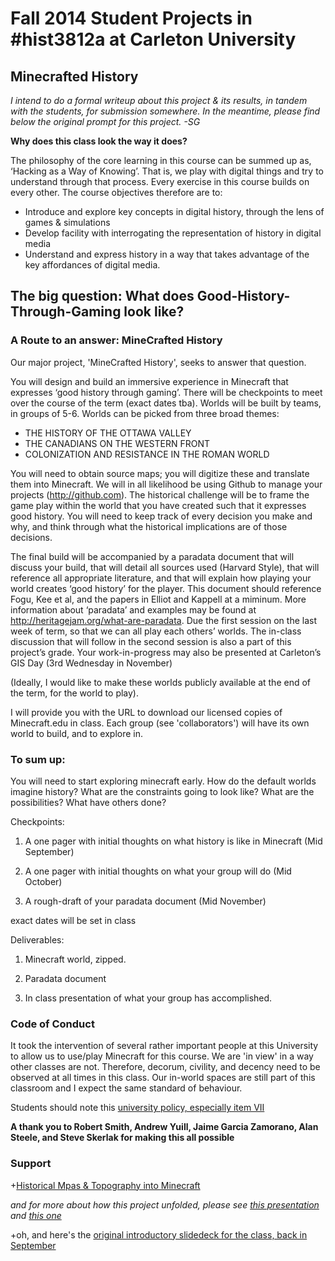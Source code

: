 Fall 2014 Student Projects in #hist3812a at Carleton University
=======

## Minecrafted History

_I intend to do a formal writeup about this project & its results, in tandem with the students, for submission somewhere. In the meantime, please find below the original prompt for this project. -SG_

**Why does this class look the way it does?**

The philosophy of the core learning in this course can be summed up as, ‘Hacking as a Way of Knowing’. That is, we play with digital things and try to understand through that process. Every exercise in this course builds on every other. The course objectives therefore are to:

+ Introduce and explore key concepts in digital history, through the lens of games & simulations
+ Develop facility with interrogating the representation of history in digital media
+ Understand and express history in a way that takes advantage of the key affordances of digital media.

## The big question: What does Good-History-Through-Gaming look like?

### A Route to an answer: MineCrafted History

Our major project, 'MineCrafted History', seeks to answer that question.

You will design and build an immersive experience in Minecraft that expresses ‘good history through gaming’. There will be checkpoints to meet over the course of the term (exact dates tba). Worlds will be built by teams, in groups of 5-6. Worlds can be picked from three broad themes:

+ THE HISTORY OF THE OTTAWA VALLEY
+ THE CANADIANS ON THE WESTERN FRONT
+ COLONIZATION AND RESISTANCE IN THE ROMAN WORLD

You will need to obtain source maps; you will digitize these and translate them into Minecraft. We will in all likelihood be using Github to manage your projects (http://github.com). The historical challenge will be to frame the game play within the world that you have created such that it expresses good history. You will need to keep track of every decision you make and why, and think through what the historical implications are of those decisions.

The final build will be accompanied by a paradata document that will discuss your build, that will detail all sources used (Harvard Style), that will reference all appropriate literature, and that will explain how playing your world creates ‘good history’ for the player. This document should reference Fogu, Kee et al, and the papers in Elliot and Kappell at a miminum. More information about ‘paradata’ and examples may be found at http://heritagejam.org/what-are-paradata. Due the first session on the last week of term, so that we can all play each others’ worlds. The in-class discussion that will follow in the second session is also a part of this project’s grade. Your work-in-progress may also be presented at Carleton’s GIS Day (3rd Wednesday in November)

(Ideally, I would like to make these worlds publicly available at the end of the term, for the world to play).

I will provide you with the URL to download our licensed copies of Minecraft.edu in class. Each group (see 'collaborators') will have its own world to build, and to explore in.

### To sum up:

You will need to start exploring minecraft early. How do the default worlds imagine history? What are the constraints going to look like? What are the possibilities? What have others done? 

Checkpoints:

1. A one pager with initial thoughts on what history is like in Minecraft (Mid September)

2. A one pager with initial thoughts on what your group will do (Mid October)

3. A rough-draft of your paradata document (Mid November)

exact dates will be set in class

Deliverables:

1. Minecraft world, zipped.

2. Paradata document

3. In class presentation of what your group has accomplished.

### Code of Conduct
It took the intervention of several rather important people at this University to allow us to use/play Minecraft for this course. We are 'in view' in a way other classes are not. Therefore, decorum, civility, and decency need to be observed at all times in this class. Our in-world spaces are still part of this classroom and I expect the same standard of behaviour.

Students should note this [university policy, especially item VII](http://carleton.ca/secretariat/wp-content/uploads/Student-Rights-Responsibilities-Policy.pdf) 

**A thank you to Robert Smith, Andrew Yuill, Jaime Garcia Zamorano, Alan Steele, and Steve Skerlak for making this all possible**

### Support
+[Historical Mpas & Topography into Minecraft](http://electricarchaeology.ca/2014/09/30/historical-maps-topography-into-minecraft-qgis/)

_and for more about how this project unfolded, please see [this presentation](http://slides.com/shawngraham/minecraftedhistory#/) and [this one](http://slides.com/shawngraham/minecraftedhistory--2#/)_

+oh, and here's the [original introductory slidedeck for the class, back in September](http://slides.com/shawngraham/3812a-fall2014#/)

